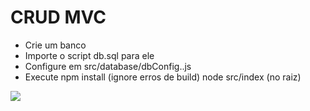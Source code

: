 # CRUD MVC

- Crie um banco
- Importe o script db.sql para ele
- Configure em src/database/dbConfig..js
- Execute
npm install (ignore erros de build)
node src/index (no raiz)

![]('../.../images/mvc.png')
